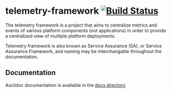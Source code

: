 # telemetry-framework  [![Build Status](https://travis-ci.org/redhat-service-assurance/telemetry-framework.svg?branch=master)](https://travis-ci.org/redhat-service-assurance/telemetry-framework)

The telemetry framework is a project that aims to centralize metrics and events
of various platform components (not applications) in order to provide a
centralized view of multiple platform deployments.

Telemetry framework is also known as Service Assurance (SA), or Service
Assurance Framework, and naming may be interchangable throughout the
documentation.

## Documentation

Asciidoc documentation is available in the [docs directory](./docs/README.adoc)
